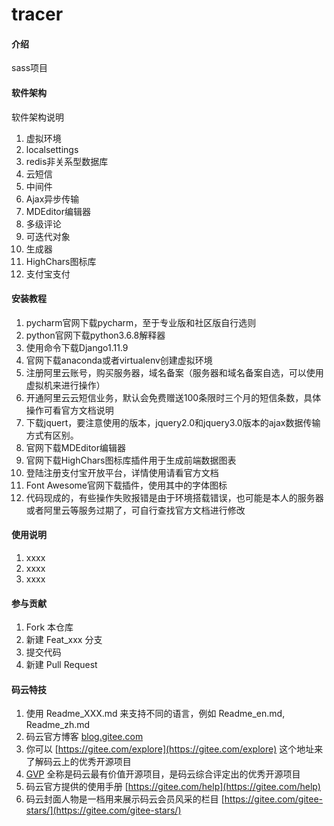 # tracer

#### 介绍
sass项目

#### 软件架构
软件架构说明
1.  虚拟环境
2.  localsettings
3.  redis非关系型数据库
4.  云短信
5.  中间件
6.  Ajax异步传输
7.  MDEditor编辑器
8.  多级评论
9.  可迭代对象
10. 生成器
11. HighChars图标库
12. 支付宝支付

#### 安装教程

1.  pycharm官网下载pycharm，至于专业版和社区版自行选则
2.  python官网下载python3.6.8解释器
3.  使用命令下载Django1.11.9
4.  官网下载anaconda或者virtualenv创建虚拟环境
5.  注册阿里云账号，购买服务器，域名备案（服务器和域名备案自选，可以使用虚拟机来进行操作）
6.  开通阿里云云短信业务，默认会免费赠送100条限时三个月的短信条数，具体操作可看官方文档说明
7.  下载jquert，要注意使用的版本，jquery2.0和jquery3.0版本的ajax数据传输方式有区别。
8.  官网下载MDEditor编辑器
9.  官网下载HighChars图标库插件用于生成前端数据图表
10. 登陆注册支付宝开放平台，详情使用请看官方文档
11. Font Awesome官网下载插件，使用其中的字体图标
12. 代码现成的，有些操作失败报错是由于环境搭载错误，也可能是本人的服务器或者阿里云等服务过期了，可自行查找官方文档进行修改


#### 使用说明

1.  xxxx
2.  xxxx
3.  xxxx

#### 参与贡献

1.  Fork 本仓库
2.  新建 Feat_xxx 分支
3.  提交代码
4.  新建 Pull Request


#### 码云特技

1.  使用 Readme\_XXX.md 来支持不同的语言，例如 Readme\_en.md, Readme\_zh.md
2.  码云官方博客 [blog.gitee.com](https://blog.gitee.com)
3.  你可以 [https://gitee.com/explore](https://gitee.com/explore) 这个地址来了解码云上的优秀开源项目
4.  [GVP](https://gitee.com/gvp) 全称是码云最有价值开源项目，是码云综合评定出的优秀开源项目
5.  码云官方提供的使用手册 [https://gitee.com/help](https://gitee.com/help)
6.  码云封面人物是一档用来展示码云会员风采的栏目 [https://gitee.com/gitee-stars/](https://gitee.com/gitee-stars/)
